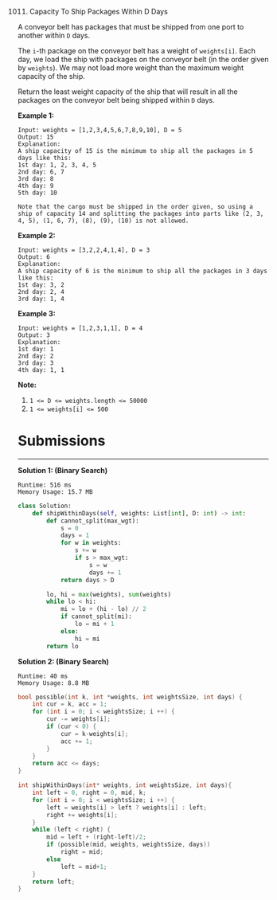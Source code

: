 1011. Capacity To Ship Packages Within D Days

A conveyor belt has packages that must be shipped from one port to another within `D` days.

The `i`-th package on the conveyor belt has a weight of `weights[i]`.  Each day, we load the ship with packages on the conveyor belt (in the order given by `weights`). We may not load more weight than the maximum weight capacity of the ship.

Return the least weight capacity of the ship that will result in all the packages on the conveyor belt being shipped within `D` days.

 

**Example 1:**
```
Input: weights = [1,2,3,4,5,6,7,8,9,10], D = 5
Output: 15
Explanation: 
A ship capacity of 15 is the minimum to ship all the packages in 5 days like this:
1st day: 1, 2, 3, 4, 5
2nd day: 6, 7
3rd day: 8
4th day: 9
5th day: 10

Note that the cargo must be shipped in the order given, so using a ship of capacity 14 and splitting the packages into parts like (2, 3, 4, 5), (1, 6, 7), (8), (9), (10) is not allowed. 
```

**Example 2:**
```
Input: weights = [3,2,2,4,1,4], D = 3
Output: 6
Explanation: 
A ship capacity of 6 is the minimum to ship all the packages in 3 days like this:
1st day: 3, 2
2nd day: 2, 4
3rd day: 1, 4
```

**Example 3:**
```
Input: weights = [1,2,3,1,1], D = 4
Output: 3
Explanation: 
1st day: 1
2nd day: 2
3rd day: 3
4th day: 1, 1
```

**Note:**

1. `1 <= D <= weights.length <= 50000`
1. `1 <= weights[i] <= 500`

# Submissions
---
**Solution 1: (Binary Search)**
```
Runtime: 516 ms
Memory Usage: 15.7 MB
```
```python
class Solution:
    def shipWithinDays(self, weights: List[int], D: int) -> int:
        def cannot_split(max_wgt):
            s = 0
            days = 1
            for w in weights:
                s += w
                if s > max_wgt:
                    s = w
                    days += 1
            return days > D

        lo, hi = max(weights), sum(weights)
        while lo < hi:
            mi = lo + (hi - lo) // 2
            if cannot_split(mi):
                lo = mi + 1
            else:
                hi = mi
        return lo
```

**Solution 2: (Binary Search)**
```
Runtime: 40 ms
Memory Usage: 8.8 MB
```
```c
bool possible(int k, int *weights, int weightsSize, int days) {
    int cur = k, acc = 1;
    for (int i = 0; i < weightsSize; i ++) {
        cur -= weights[i];
        if (cur < 0) {
            cur = k-weights[i];
            acc += 1;
        }
    }
    return acc <= days;
}

int shipWithinDays(int* weights, int weightsSize, int days){
    int left = 0, right = 0, mid, k;
    for (int i = 0; i < weightsSize; i ++) {
        left = weights[i] > left ? weights[i] : left;
        right += weights[i];
    }
    while (left < right) {
        mid = left + (right-left)/2;
        if (possible(mid, weights, weightsSize, days))
            right = mid;
        else
            left = mid+1;
    }
    return left;
}
```
